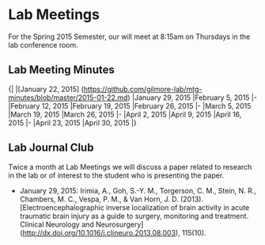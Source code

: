 # Lab Meetings
For the Spring 2015 Semester, our will meet at 8:15am on Thursdays in the lab conference room. 
   
## Lab Meeting Minutes

{|
|[January 22, 2015] (https://github.com/gilmore-lab/mtg-minutes/blob/master/2015-01-22.md)
|January 29, 2015
|February 5, 2015
|-
|February 12, 2015
|February 19, 2015
|February 26, 2015
|-
|March 5, 2015
|March 19, 2015
|March 26, 2015
|-
|April 2, 2015
|April 9, 2015
|April 16, 2015
|-
|April 23, 2015
|April 30, 2015
|}

## Lab Journal Club

Twice a month at Lab Meetings we will discuss a paper related to research in the lab or of interest to the student who is presenting the paper.

- January 29, 2015: Irimia, A., Goh, S.-Y. M., Torgerson, C. M., Stein, N. R., Chambers, M. C., Vespa, P. M., & Van Horn, J. D. (2013). [Electroencephalographic inverse localization of brain activity in acute traumatic brain injury as a guide to surgery, monitoring and treatment. Clinical Neurology and Neurosurgery] (http://dx.doi.org/10.1016/j.clineuro.2013.08.003), 115(10).


